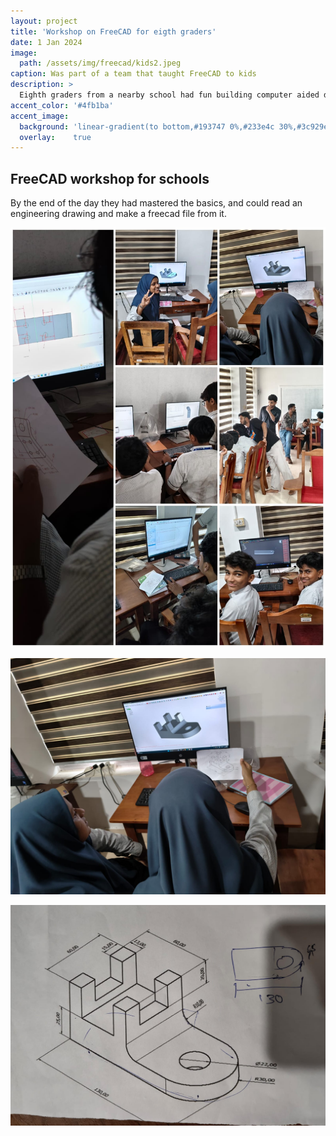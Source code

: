 ```yaml
---
layout: project
title: 'Workshop on FreeCAD for eigth graders'
date: 1 Jan 2024
image: 
  path: /assets/img/freecad/kids2.jpeg
caption: Was part of a team that taught FreeCAD to kids
description: >
  Eighth graders from a nearby school had fun building computer aided designs from engineering drawings using FreeCAD FOSS tool
accent_color: '#4fb1ba'
accent_image:
  background: 'linear-gradient(to bottom,#193747 0%,#233e4c 30%,#3c929e 50%,#d5d5d4 70%,#cdccc8 100%)'
  overlay:    true
---
```


## FreeCAD workshop for schools

By the end of the day they had mastered the basics, and could read an engineering drawing and make a freecad file from it.

![](/assets/img/freecad/collage.jpeg)

![](/assets/img/freecad/kids1.jpeg)

![](/assets/img/freecad/drawing.jpeg)
